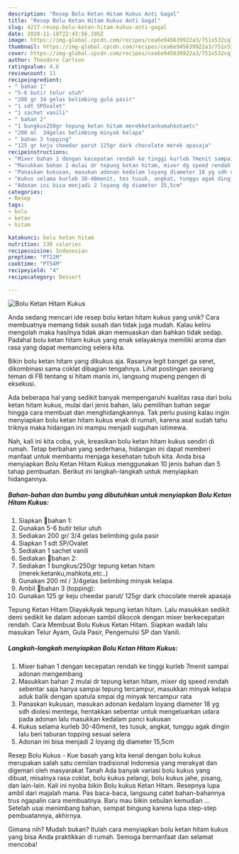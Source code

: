 ```yaml
---
description: "Resep Bolu Ketan Hitam Kukus Anti Gagal"
title: "Resep Bolu Ketan Hitam Kukus Anti Gagal"
slug: 4217-resep-bolu-ketan-hitam-kukus-anti-gagal
date: 2020-11-18T22:43:56.195Z
image: https://img-global.cpcdn.com/recipes/cea6e945639922a3/751x532cq70/bolu-ketan-hitam-kukus-foto-resep-utama.jpg
thumbnail: https://img-global.cpcdn.com/recipes/cea6e945639922a3/751x532cq70/bolu-ketan-hitam-kukus-foto-resep-utama.jpg
cover: https://img-global.cpcdn.com/recipes/cea6e945639922a3/751x532cq70/bolu-ketan-hitam-kukus-foto-resep-utama.jpg
author: Theodore Carlson
ratingvalue: 4.6
reviewcount: 11
recipeingredient:
- " bahan 1"
- "5-6 butir telur utuh"
- "200 gr 34 gelas belimbing gula pasir"
- "1 sdt SPOvalet"
- "1 sachet vanili"
- " bahan 2"
- "1 bungkus250gr tepung ketan hitam merekketankumahkotaetc"
- "200 ml  34gelas belimbing minyak kelapa"
- " bahan 3 topping"
- "125 gr keju cheedar parut 125gr dark chocolate merek apasaja"
recipeinstructions:
- "Mixer bahan 1 dengan kecepatan rendah ke tinggi kurleb 7menit sampai adonan mengembang"
- "Masukkan bahan 2 mulai dr tepung ketan hitam, mixer dg speed rendah sebentar saja hanya sampai tepung tercampur, masukkan minyak kelapa aduk balik dengan spatula smpai dg minyak tercampur rata"
- "Panaskan kukusan, masukan adonan kedalam loyang diameter 18 yg sdh diolesi mentega, hentakkan sebentar untuk mengeluarkan udara pada adonan lalu masukkan kedalam panci kukusan"
- "Kukus selama kurleb 30-40menit, tes tusuk, angkat, tunggu agak dingin lalu beri taburan topping sesuai selera"
- "Adonan ini bisa menjadi 2 loyang dg diameter 15,5cm"
categories:
- Resep
tags:
- bolu
- ketan
- hitam

katakunci: bolu ketan hitam 
nutrition: 130 calories
recipecuisine: Indonesian
preptime: "PT22M"
cooktime: "PT54M"
recipeyield: "4"
recipecategory: Dessert

---
```



![Bolu Ketan Hitam Kukus](https://img-global.cpcdn.com/recipes/cea6e945639922a3/751x532cq70/bolu-ketan-hitam-kukus-foto-resep-utama.jpg)

Anda sedang mencari ide resep bolu ketan hitam kukus yang unik? Cara membuatnya memang tidak susah dan tidak juga mudah. Kalau keliru mengolah maka hasilnya tidak akan memuaskan dan bahkan tidak sedap. Padahal bolu ketan hitam kukus yang enak selayaknya memiliki aroma dan rasa yang dapat memancing selera kita.

Bikin bolu ketan hitam yang dikukus aja. Rasanya legit banget ga seret, dikombinasi sama coklat dibagian tengahnya. Lihat postingan seorang teman di FB tentang si hitam manis ini, langsung mupeng pengen di eksekusi.

Ada beberapa hal yang sedikit banyak mempengaruhi kualitas rasa dari bolu ketan hitam kukus, mulai dari jenis bahan, lalu pemilihan bahan segar hingga cara membuat dan menghidangkannya. Tak perlu pusing kalau ingin menyiapkan bolu ketan hitam kukus enak di rumah, karena asal sudah tahu triknya maka hidangan ini mampu menjadi suguhan istimewa.


Nah, kali ini kita coba, yuk, kreasikan bolu ketan hitam kukus sendiri di rumah. Tetap berbahan yang sederhana, hidangan ini dapat memberi manfaat untuk membantu menjaga kesehatan tubuh kita. Anda bisa menyiapkan Bolu Ketan Hitam Kukus menggunakan 10 jenis bahan dan 5 tahap pembuatan. Berikut ini langkah-langkah untuk menyiapkan hidangannya.

<!--inarticleads1-->

##### Bahan-bahan dan bumbu yang dibutuhkan untuk menyiapkan Bolu Ketan Hitam Kukus:

1. Siapkan  🌵bahan 1:
1. Gunakan 5-6 butir telur utuh
1. Sediakan 200 gr/ 3/4 gelas belimbing gula pasir
1. Siapkan 1 sdt SP/Ovalet
1. Sediakan 1 sachet vanili
1. Sediakan  🌵bahan 2:
1. Sediakan 1 bungkus/250gr tepung ketan hitam (merek:ketanku,mahkota,etc..)
1. Gunakan 200 ml / 3/4gelas belimbing minyak kelapa
1. Ambil  🌵bahan 3 (topping):
1. Gunakan 125 gr keju cheedar parut/ 125gr dark chocolate merek apasaja


Tepung Ketan Hitam DiayakAyak tepung ketan hitam. Lalu masukkan sedikit demi sedikit ke dalam adonan sambil dikocok dengan mixer berkecepatan rendah. Cara Membuat Bolu Kukus Ketan Hitam. Siapkan wadah lalu masukan Telur Ayam, Gula Pasir, Pengemulsi SP dan Vanili. 

<!--inarticleads2-->

##### Langkah-langkah menyiapkan Bolu Ketan Hitam Kukus:

1. Mixer bahan 1 dengan kecepatan rendah ke tinggi kurleb 7menit sampai adonan mengembang
1. Masukkan bahan 2 mulai dr tepung ketan hitam, mixer dg speed rendah sebentar saja hanya sampai tepung tercampur, masukkan minyak kelapa aduk balik dengan spatula smpai dg minyak tercampur rata
1. Panaskan kukusan, masukan adonan kedalam loyang diameter 18 yg sdh diolesi mentega, hentakkan sebentar untuk mengeluarkan udara pada adonan lalu masukkan kedalam panci kukusan
1. Kukus selama kurleb 30-40menit, tes tusuk, angkat, tunggu agak dingin lalu beri taburan topping sesuai selera
1. Adonan ini bisa menjadi 2 loyang dg diameter 15,5cm


Resep Bolu Kukus - Kue basah yang kita kenal dengan bolu kukus merupakan salah satu cemilan tradisional Indonesia yang merakyat dan digemari oleh masyarakat Tanah Ada banyak variasi bolu kukus yang dibuat, misalnya rasa coklat, bolu kukus pelangi, bolu kukus jahe, pisang, dan lain-lain. Kali ini nyoba bikin Bolu kukus Ketan Hitam. Resepnya lupa ambil dari majalah mana. Pas baca-baca, langsung catet bahan-bahannya trus ngapalin cara membuatnya. Baru mau bikin sebulan kemudian … Setelah usai menimbang bahan, sempat bingung karena lupa step-step pembuatannya, akhirnya. 

Gimana nih? Mudah bukan? Itulah cara menyiapkan bolu ketan hitam kukus yang bisa Anda praktikkan di rumah. Semoga bermanfaat dan selamat mencoba!

